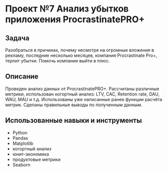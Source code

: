 # Проект №7 Анализ убытков приложения ProcrastinatePRO+
## Задача
Разобраться в причинах, почему несмотря на огромные вложения в рекламу, последние несколько месяцев, компания Procrastinate Pro+, терпит убытки. Помочь компании выйти в плюс.
## Описание
Проведен анализ данных от ProcrastinatePRO+. Рассчитаны различные метрики, использован когортный анализ: LTV, CAC, Retention rate, DAU, WAU, MAU и т.д. Использованы уже написанные ранее функции расчёта метрик. Сделаны правильные выводы по полученным данным.
## Использованные навыки и инструменты
  - Python
  - Pandas
  - Matplotlib
  - когортный анализ
  - юнит-экономика
  - продуктовые метрики
  - Seaborn
